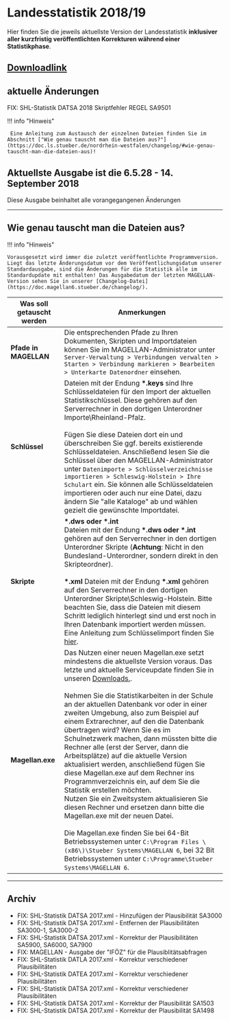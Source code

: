 # Landesstatistik 2018/19

Hier finden Sie die jeweils aktuellste Version der Landesstatistik **inklusiver aller kurzfristig veröffentlichten Korrekturen während einer Statistikphase**.

## [**Downloadlink**](https://my.hidrive.com/share/329e.t1a8q)

## aktuelle Änderungen

FIX: SHL-Statistik DATSA 2018 Skriptfehler REGEL SA9501

!!! info "Hinweis"

     Eine Anleitung zum Austausch der einzelnen Dateien finden Sie im Abschnitt ["Wie genau tauscht man die Dateien aus?"](https://doc.ls.stueber.de/nordrhein-westfalen/changelog/#wie-genau-tauscht-man-die-dateien-aus)!

## Aktuellste Ausgabe ist die 6.5.28 - 14. September 2018

Diese Ausgabe beinhaltet alle vorangegangenen Änderungen

---

## Wie genau tauscht man die Dateien aus?



!!! info "Hinweis"

    Vorausgesetzt wird immer die zuletzt veröffentlichte Programmversion. Liegt das letzte Änderungsdatum vor dem Veröffentlichungsdatum unserer Standardausgabe, sind die Änderungen für die Statistik alle im Standardupdate mit enthalten! Das Ausgabedatum der letzten MAGELLAN-Version sehen Sie in unserer [Changelog-Datei](https://doc.magellan6.stueber.de/changelog/).

Was soll getauscht werden|Anmerkungen
---|---
**Pfade in MAGELLAN**|Die entsprechenden Pfade zu Ihren Dokumenten, Skripten und Importdateien können Sie im MAGELLAN-Administrator unter `Server-Verwaltung > Verbindungen verwalten > Starten > Verbindung markieren > Bearbeiten > Unterkarte Datenordner` einsehen.
**Schlüssel**| Dateien mit der Endung **\*.keys** sind Ihre Schlüsseldateien für den Import der aktuellen Statistikschlüssel. Diese gehören auf den Serverrechner in den dortigen Unterordner Importe\Rheinland-Pfalz.<br/><br/>Fügen Sie diese Dateien dort ein und überschreiben Sie ggf. bereits existierende Schlüsseldateien. Anschließend lesen Sie die Schlüssel über den MAGELLAN-Administrator unter `Datenimporte > Schlüsselverzeichnisse importieren > Schleswig-Holstein > Ihre Schulart` ein. Sie können alle Schlüsseldateien importieren oder auch nur eine Datei, dazu ändern Sie "alle Kataloge" ab und wählen gezielt die gewünschte Importdatei.
**Skripte**|**\*.dws oder \*.int**<br/>Dateien mit der Endung **\*.dws oder \*.int** gehören auf den Serverrechner in den dortigen Unterordner Skripte \(**Achtung**: Nicht in den Bundesland-Unterordner, sondern direkt in den Skripteordner\).<br/><br/>**\*.xml** Dateien mit der Endung **\*.xml** gehören auf den Serverrechner in den dortigen Unterordner Skripte\Schleswig-Holstein. Bitte beachten Sie, dass die Dateien mit diesem Schritt lediglich hinterlegt sind und erst noch in Ihren Datenbank importiert werden müssen. Eine Anleitung zum Schlüsselimport finden Sie [hier](https://doc.ls.stueber.de/schluesselverzeichnisse/).
**Magellan.exe**|Das Nutzen einer neuen Magellan.exe setzt mindestens die aktuellste Version voraus. Das letzte und aktuelle Serviceupdate finden Sie in unseren [Downloads.](http://magellan.stueber.de/download.php). <br/><br/>Nehmen Sie die Statistikarbeiten in der Schule an der aktuellen Datenbank vor oder in einer zweiten Umgebung, also zum Beispiel auf einem Extrarechner, auf den die Datenbank übertragen wird? Wenn Sie es im Schulnetzwerk machen, dann müssten bitte die Rechner alle \(erst der Server, dann die Arbeitsplätze\) auf die aktuelle Version aktualisiert werden, anschließend fügen Sie diese Magellan.exe auf dem Rechner ins Programmverzeichnis ein, auf dem Sie die Statistik erstellen möchten.<br/>Nutzen Sie ein Zweitsystem aktualisieren Sie diesen Rechner und ersetzen dann bitte die Magellan.exe mit der neuen Datei.<br/><br/>Die Magellan.exe finden Sie bei  64-Bit Betriebssystemen unter `C:\Program Files \(x86\)\Stueber Systems\MAGELLAN 6`, bei  32 Bit Betriebssystemen unter `C:\Programme\Stueber Systems\MAGELLAN 6`.

---

## Archiv

* FIX: SHL-Statistik DATSA 2017.xml - Hinzufügen der Plausibilität SA3000
* FIX: SHL-Statistik DATSA 2017.xml - Entfernen der Plausibilitäten SA3000-1, SA3000-2
* FIX: SHL-Statistik DATSA 2017.xml - Korrektur der Plausibilitäten SA5900, SA6000, SA7900
* FIX: MAGELLAN - Ausgabe der "IFÖZ" für die Plausiblitätsabfragen
* FIX: SHL-Statistik DATLA 2017.xml - Korrektur verschiedener Plausibilitäten
* FIX: SHL-Statistik DATEA 2017.xml - Korrektur verschiedener Plausibilitäten
* FIX: SHL-Statistik DATSA 2017.xml - Korrektur verschiedener Plausibilitäten
* FIX: SHL-Statistik DATSA 2017.xml - Korrektur der Plausibilität SA1503
* FIX: SHL-Statistik DATSA 2017.xml - Korrektur der Plausibilität SA1498